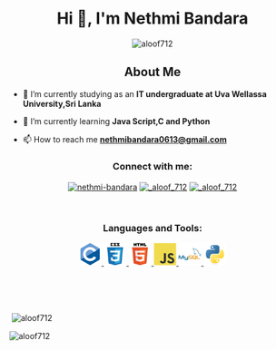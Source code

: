 <h1 align="center">Hi 👋, I'm Nethmi Bandara</h1>
<p align="center"> <img src="https://komarev.com/ghpvc/?username=aloof712&label=Profile%20views&color=0e75b6&style=flat" alt="aloof712" /> </p>

<h2 align="center">About Me </h2>

- 🔭 I’m currently studying as an **IT undergraduate at Uva Wellassa University,Sri Lanka**

- 🌱 I’m currently learning **Java Script,C and Python**

- 📫 How to reach me **nethmibandara0613@gmail.com**
  <br>

<h3 align="center">Connect with me:</h3>
<p align="center">
<a href="https://www.linkedin.com/in/nethmi-bandara-a5895326a?utm_source=share&utm_campaign=share_via&utm_content=profile&utm_medium=android_app" target="blank"><img align="center" src="https://raw.githubusercontent.com/rahuldkjain/github-profile-readme-generator/master/src/images/icons/Social/linked-in-alt.svg" alt="nethmi-bandara" height="30" width="40" /></a>
<a href="https://www.facebook.com/share/18CBRmSFg5/" target="blank"><img align="center" src="https://raw.githubusercontent.com/rahuldkjain/github-profile-readme-generator/master/src/images/icons/Social/facebook.svg" alt="_aloof_712" height="30" width="40" /></a>
<a href="https://instagram.com/_aloof_712" target="blank"><img align="center" src="https://raw.githubusercontent.com/rahuldkjain/github-profile-readme-generator/master/src/images/icons/Social/instagram.svg" alt="_aloof_712" height="30" width="40" /></a>
</p><br>

<h3 align="center">Languages and Tools:</h3>
<p align="center"> <a href="https://www.cprogramming.com/" target="_blank" rel="noreferrer"> <img src="https://raw.githubusercontent.com/devicons/devicon/master/icons/c/c-original.svg" alt="c" width="40" height="40"/> </a> <a href="https://www.w3schools.com/css/" target="_blank" rel="noreferrer"> <img src="https://raw.githubusercontent.com/devicons/devicon/master/icons/css3/css3-original-wordmark.svg" alt="css3" width="40" height="40"/> </a> <a href="https://www.w3.org/html/" target="_blank" rel="noreferrer"> <img src="https://raw.githubusercontent.com/devicons/devicon/master/icons/html5/html5-original-wordmark.svg" alt="html5" width="40" height="40"/> </a> <a href="https://developer.mozilla.org/en-US/docs/Web/JavaScript" target="_blank" rel="noreferrer"> <img src="https://raw.githubusercontent.com/devicons/devicon/master/icons/javascript/javascript-original.svg" alt="javascript" width="40" height="40"/> </a> <a href="https://www.mysql.com/" target="_blank" rel="noreferrer"> <img src="https://raw.githubusercontent.com/devicons/devicon/master/icons/mysql/mysql-original-wordmark.svg" alt="mysql" width="40" height="40"/> </a> <a href="https://www.python.org" target="_blank" rel="noreferrer"> <img src="https://raw.githubusercontent.com/devicons/devicon/master/icons/python/python-original.svg" alt="python" width="40" height="40"/> </a> </p>
<br><br><br>

<p>&nbsp;<img align="center" src="https://github-readme-stats.vercel.app/api?username=aloof712&show_icons=true&locale=en" alt="aloof712" /></p>

<p><img align="center" src="https://github-readme-streak-stats.herokuapp.com/?user=aloof712&" alt="aloof712" /></p>
